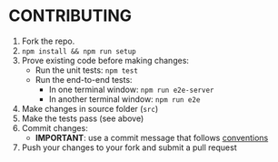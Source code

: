CONTRIBUTING
============

1. Fork the repo.
2. `npm install && npm run setup`
3. Prove existing code before making changes:
    * Run the unit tests: `npm test`
    * Run the end-to-end tests:
        * In one terminal window: `npm run e2e-server`
        * In another terminal window: `npm run e2e`
4. Make changes in source folder (`src`)
5. Make the tests pass (see above)
6. Commit changes:
    - **IMPORTANT**: use a commit message that follows [conventions](https://github.com/conventional-changelog/conventional-changelog-angular/blob/master/convention.md)
7. Push your changes to your fork and submit a pull request